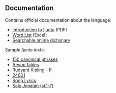 ## Documentation

Contains official documentation about the language:

* [Introduction to Ijunta](Introduction%20to%20Ijunta.pdf) (PDF)
* [Word List](Ijunta%20word%20list.xlsx) (Excel)
* [Searchable online dictionary](dict/)

Sample Ijunta texts:
* [150 canonical phrases](https://github.com/gurujation/ijunta/raw/main/sources/Ijunta%20-%20150%20canonical.xlsx)
* [Aesop fables](https://github.com/gurujation/ijunta/raw/main/sources/Ijunta%20-%20Aesop.docx)
* [Rudyard Kipling - If](https://github.com/gurujation/ijunta/raw/main/sources/Ijunta%20-%20Kipling%20If.docx)
* [24601](https://github.com/gurujation/ijunta/raw/main/sources/Ijunta%20-%2024601.docx)
* [Song Lyrics](https://github.com/gurujation/ijunta/raw/main/sources/Ijunta%20-%20Song%20Lyrics.docx)
* [Salu Jonatan (si.1-7)](https://github.com/gurujation/ijunta/raw/main/sources/Ijunta%20-%20Salu%20Jonatan%20(si.1-7).docx)
